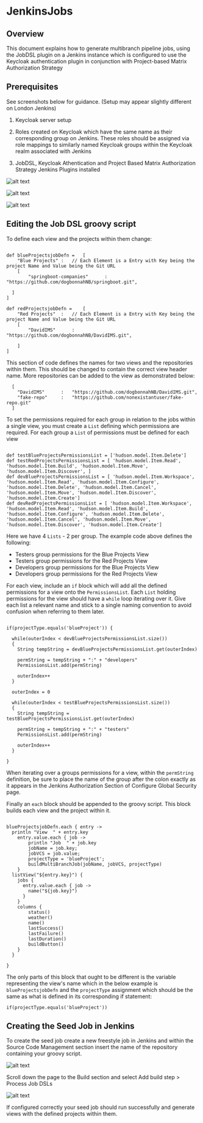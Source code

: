 # JenkinsJobs

## Overview

  This document explains how to generate multibranch pipeline jobs, using the JobDSL plugin on a Jenkins instance which is configured to use the Keycloak authentication plugin in conjunction with Project-based Matrix Authorization Strategy  

##  Prerequisites

  See screenshots below for guidance. (Setup may appear slightly different on London Jenkins)

1. Keycloak server setup

2. Roles created on Keycloak which have the same name as their corresponding group on Jenkins. These roles should be assigned via role mappings to similarly named Keycloak groups within the Keycloak realm associated with Jenkins

3. JobDSL, Keycloak Athentication and Project Based Matrix Authorization Strategy Jenkins Plugins installed

![alt text](screenshots/keycloak_roles.png "Keycloak Roles page")

![alt text](screenshots/keycloak_groups_rolemappings.png "An example of a Keycloak group with available roles and applied role mappings")

![alt text](screenshots/jenkins_configureglobalsecurity.png "Jenkins Configure Security page")

## Editing the Job DSL groovy script

To define each view and the projects within them change:

```

def blueProjectsjobDefn = 	[
	"Blue Projects"	:	// Each Element is a Entry with Key being the project Name and Value being the Git URL
	[
		"springboot-companies"     	: 	"https://github.com/dogbonnahNB/springboot.git",

  ]
]

def redProjectsjobDefn = 	[
	"Red Projects"	:	// Each Element is a Entry with Key being the project Name and Value being the Git URL
	[
		"DavidIMS"     	: 	"https://github.com/dogbonnahNB/DavidIMS.git",

	]
]

```

This section of code defines the names for two views and the repositories within them. This should be changed to contain the correct view header name. More repositories can be added to the view as demonstrated below:

```
  [
    "DavidIMS"     	: 	"https://github.com/dogbonnahNB/DavidIMS.git",
    "fake-repo"     :   "https://github.com/nonexistantuser/fake-repo.git"  
  ]

```

To set the permissions required for each group in relation to the jobs within a single view, you must create a `List` defining which permissions are required. For each group a `List` of permissions must be defined for each view

```

def testBlueProjectsPermissionsList = ['hudson.model.Item.Delete']
def testRedProjectsPermissionsList = [ 'hudson.model.Item.Read', 'hudson.model.Item.Build', 'hudson.model.Item.Move', 'hudson.model.Item.Discover', ]
def devBlueProjectsPermissionsList = [ 'hudson.model.Item.Workspace', 'hudson.model.Item.Read', 'hudson.model.Item.Configure', 'hudson.model.Item.Delete', 'hudson.model.Item.Cancel', 'hudson.model.Item.Move', 'hudson.model.Item.Discover', 'hudson.model.Item.Create']
def devRedProjectsPermissionsList = [ 'hudson.model.Item.Workspace', 'hudson.model.Item.Read', 'hudson.model.Item.Build', 'hudson.model.Item.Configure', 'hudson.model.Item.Delete', 'hudson.model.Item.Cancel', 'hudson.model.Item.Move', 'hudson.model.Item.Discover', 'hudson.model.Item.Create']

```

Here we have 4 `Lists` - 2 per group. The example code above defines the following:
* Testers group permissions for the Blue Projects View
* Testers group permissions for the Red Projects View
* Developers group permissions for the Blue Projects View
* Developers group permissions for the Red Projects View

For each view, include an `if` block which will add all the defined permissions for a view onto the `PermissionsList`. Each `List` holding permissions for the view should have a `while` loop iterating over it. Give each list a relevant name and stick to a single naming convention to avoid confusion when referring to them later.  

```

if(projectType.equals('blueProject')) {

  while(outerIndex < devBlueProjectsPermissionsList.size())
  {
    String tempString = devBlueProjectsPermissionsList.get(outerIndex)

    permString = tempString + ":" + "developers"
    PermissionsList.add(permString)

    outerIndex++
  }

  outerIndex = 0

  while(outerIndex < testBlueProjectsPermissionsList.size())
  {
    String tempString = testBlueProjectsPermissionsList.get(outerIndex)

    permString = tempString + ":" + "testers"
    PermissionsList.add(permString)

    outerIndex++
  }

}

```

When iterating over a groups permissions for a view, within the `permString` definition, be sure to place the name of the group after the colon exactly as it appears in the Jenkins Authorization Section of Configure Global Security page.

Finally an `each` block should be appended to the groovy script. This block builds each view and the project within it.

```

blueProjectsjobDefn.each { entry ->
  println "View  " + entry.key
	entry.value.each { job ->
        println "Job  " + job.key
		jobName = job.key;
		jobVCS = job.value;
		projectType = 'blueProject';
		buildMultiBranchJob(jobName, jobVCS, projectType)
	}
  listView("${entry.key}") {
    jobs {
      entry.value.each { job ->
        name("${job.key}")
      }
    }
    columns {
        status()
        weather()
        name()
        lastSuccess()
        lastFailure()
        lastDuration()
        buildButton()
    }
  }

}

```
The only parts of this block that ought to be different is the variable representing the view's name which in the below example is `blueProjectsjobDefn` and the `projectType` assignment which should be the same as what is defined in its corresponding if statement:

```
if(projectType.equals('blueProject'))

```

## Creating the Seed Job in Jenkins

To create the seed job create a new freestyle job in Jenkins and within the Source Code Management section insert the name of the repository containing your groovy script.

![alt text](screenshots/jenkins_sourcecodemanagement.png "Source Code Management section")

Scroll down the page to the Build section and select Add build step > Process Job DSLs

![alt text](screenshots/keycloak_roles.png "Keycloak Roles page")

If configured correctly your seed job should run successfully and generate views with the defined projects within them.
